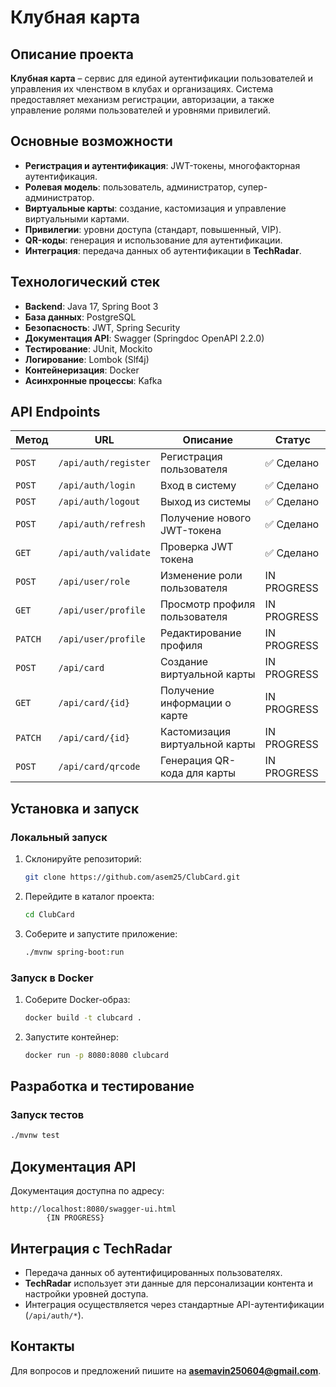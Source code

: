 # Клубная карта

## Описание проекта

**Клубная карта** – сервис для единой аутентификации пользователей и управления их членством в клубах и организациях. 
Система предоставляет механизм регистрации, авторизации, а также управление ролями пользователей и уровнями привилегий. 

## Основные возможности

- **Регистрация и аутентификация**: JWT-токены, многофакторная аутентификация.
- **Ролевая модель**: пользователь, администратор, супер-администратор.
- **Виртуальные карты**: создание, кастомизация и управление виртуальными картами.
- **Привилегии**: уровни доступа (стандарт, повышенный, VIP).
- **QR-коды**: генерация и использование для аутентификации.
- **Интеграция**: передача данных об аутентификации в **TechRadar**.

## Технологический стек

- **Backend**: Java 17, Spring Boot 3
- **База данных**: PostgreSQL
- **Безопасность**: JWT, Spring Security
- **Документация API**: Swagger (Springdoc OpenAPI 2.2.0)
- **Тестирование**: JUnit, Mockito
- **Логирование**: Lombok (Slf4j)
- **Контейнеризация**: Docker
- **Асинхронные процессы**: Kafka

## API Endpoints

| Метод    | URL                             | Описание                                  | Статус      |
| -------- | ------------------------------ | ----------------------------------------- | ----------- |
| `POST`   | `/api/auth/register`           | Регистрация пользователя                 | ✅ Сделано   |
| `POST`   | `/api/auth/login`              | Вход в систему                           | ✅ Сделано   |
| `POST`   | `/api/auth/logout`             | Выход из системы                         | ✅ Сделано   |
| `POST`   | `/api/auth/refresh`            | Получение нового JWT-токена              | ✅ Сделано   |
| `GET`    | `/api/auth/validate`           | Проверка JWT токена                      | ✅ Сделано   |
| `POST`   | `/api/user/role`               | Изменение роли пользователя              | IN PROGRESS |
| `GET`    | `/api/user/profile`            | Просмотр профиля пользователя            | IN PROGRESS |
| `PATCH`  | `/api/user/profile`            | Редактирование профиля                   | IN PROGRESS |
| `POST`   | `/api/card`                    | Создание виртуальной карты               | IN PROGRESS |
| `GET`    | `/api/card/{id}`               | Получение информации о карте             | IN PROGRESS |
| `PATCH`  | `/api/card/{id}`               | Кастомизация виртуальной карты           | IN PROGRESS |
| `POST`   | `/api/card/qrcode`             | Генерация QR-кода для карты              | IN PROGRESS |

## Установка и запуск

### Локальный запуск

1. Склонируйте репозиторий:
   ```sh
   git clone https://github.com/asem25/ClubCard.git
   ```
2. Перейдите в каталог проекта:
   ```sh
   cd ClubCard
   ```
3. Соберите и запустите приложение:
   ```sh
   ./mvnw spring-boot:run
   ```

### Запуск в Docker

1. Соберите Docker-образ:
   ```sh
   docker build -t clubcard .
   ```
2. Запустите контейнер:
   ```sh
   docker run -p 8080:8080 clubcard
   ```

## Разработка и тестирование

### Запуск тестов

```sh
./mvnw test
```

## Документация API

Документация доступна по адресу:

```
http://localhost:8080/swagger-ui.html
        {IN PROGRESS}
```

## Интеграция с TechRadar

- Передача данных об аутентифицированных пользователях.
- **TechRadar** использует эти данные для персонализации контента и настройки уровней доступа.
- Интеграция осуществляется через стандартные API-аутентификации (`/api/auth/*`).

## Контакты

Для вопросов и предложений пишите на [**asemavin250604@gmail.com**](mailto:asemavin250604@gmail.com).
